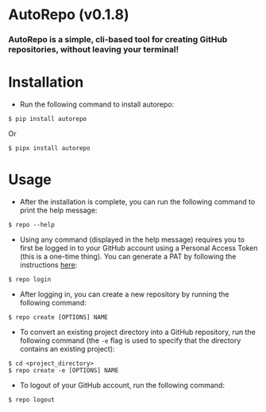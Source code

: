 # AutoRepo (v0.1.8)

### AutoRepo is a simple, cli-based tool for creating GitHub repositories, without leaving your terminal!

# Installation

- Run the following command to install autorepo:

```
$ pip install autorepo
```

Or

```
$ pipx install autorepo
```

# Usage

- After the installation is complete, you can run the following command to print the help message:

```
$ repo --help
```

- Using any command (displayed in the help message) requires you to first be logged in to your GitHub account using a Personal Access Token (this is a one-time thing). You can generate a PAT by following the instructions <a href="https://help.github.com/articles/creating-a-personal-access-token-for-the-command-line/">here</a>:

```
$ repo login
```

- After logging in, you can create a new repository by running the following command:

```
$ repo create [OPTIONS] NAME
```

- To convert an existing project directory into a GitHub repository, run the following command (the `-e` flag is used to specify that the directory contains an existing project):

```
$ cd <project_directory>
$ repo create -e [OPTIONS] NAME
```

- To logout of your GitHub account, run the following command:

```
$ repo logout
```
